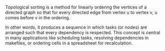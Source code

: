 Topological sorting is a method for linearly ordering the vertices of a directed graph so that for every directed edge from vertex u to vertex v, u comes before v in the ordering. 

In other words, it produces a sequence in which tasks (or nodes) are arranged such that every dependency is respected. This concept is central in many applications like scheduling tasks, resolving dependencies in makefiles, or ordering cells in a spreadsheet for recalculation.
